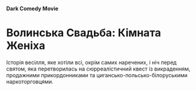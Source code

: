 #### Dark Comedy Movie

# Волинська Свадьба: Кімната Женіха

Історія весілля, яке хотіли всі, окрім самих наречених, і ніч перед святом, яка перетворилась на сюрреалістичний квест із викраденням, продажними прикордонниками та цигансько-польсько-білоруськими наркоторговцями.

